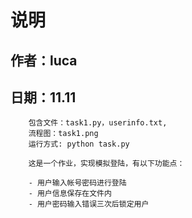 # 说明
## 作者：luca
## 日期：11.11
        包含文件：task1.py，userinfo.txt,
        流程图：task1.png
        运行方式: python task.py

        这是一个作业，实现模拟登陆，有以下功能点：

        - 用户输入帐号密码进行登陆
        - 用户信息保存在文件内
        - 用户密码输入错误三次后锁定用户
        
        
        